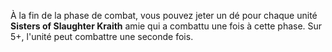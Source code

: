 À la fin de la phase de combat, vous pouvez jeter un dé pour chaque unité **Sisters of Slaughter Kraith** amie qui a combattu une fois à cette phase. Sur 5+, l'unité peut combattre une seconde fois.